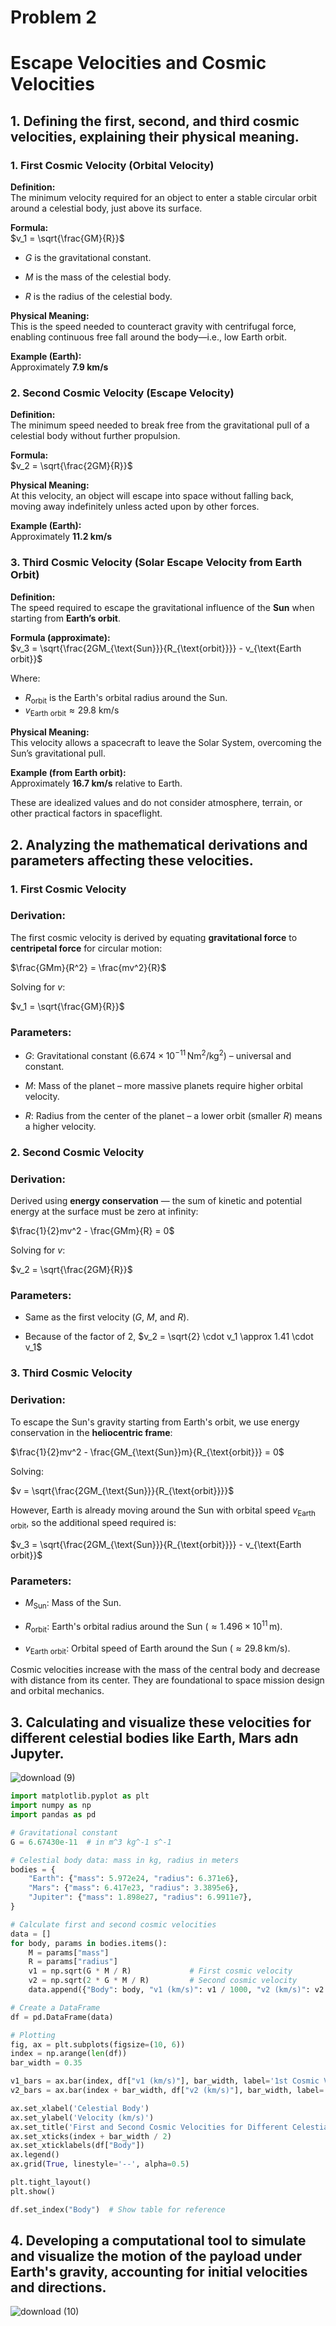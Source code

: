 # Problem 2

# Escape Velocities and Cosmic Velocities

## 1. Defining the first, second, and third cosmic velocities, explaining their physical meaning.


### 1. First Cosmic Velocity (Orbital Velocity)

**Definition:**  
The minimum velocity required for an object to enter a stable circular orbit around a celestial body, just above its surface.

**Formula:**  
$v_1 = \sqrt{\frac{GM}{R}}$

- $G$ is the gravitational constant.

- $M$ is the mass of the celestial body.

- $R$ is the radius of the celestial body.

**Physical Meaning:**  
This is the speed needed to counteract gravity with centrifugal force, enabling continuous free fall around the body—i.e., low Earth orbit.

**Example (Earth):**  
Approximately **7.9 km/s**



### 2. Second Cosmic Velocity (Escape Velocity)

**Definition:**  
The minimum speed needed to break free from the gravitational pull of a celestial body without further propulsion.

**Formula:**  
$v_2 = \sqrt{\frac{2GM}{R}}$

**Physical Meaning:**  
At this velocity, an object will escape into space without falling back, moving away indefinitely unless acted upon by other forces.

**Example (Earth):**  
Approximately **11.2 km/s**



### 3. Third Cosmic Velocity (Solar Escape Velocity from Earth Orbit)

**Definition:**  
The speed required to escape the gravitational influence of the **Sun** when starting from **Earth’s orbit**.

**Formula (approximate):**  
$v_3 = \sqrt{\frac{2GM_{\text{Sun}}}{R_{\text{orbit}}}} - v_{\text{Earth orbit}}$

Where:
- $R_{\text{orbit}}$ is the Earth's orbital radius around the Sun.
- $v_{\text{Earth orbit}} \approx 29.8 \text{ km/s}$

**Physical Meaning:**  
This velocity allows a spacecraft to leave the Solar System, overcoming the Sun’s gravitational pull.

**Example (from Earth orbit):**  
Approximately **16.7 km/s** relative to Earth.

These are idealized values and do not consider atmosphere, terrain, or other practical factors in spaceflight.


## 2. Analyzing the mathematical derivations and parameters affecting these velocities.


### 1. First Cosmic Velocity

### Derivation:

The first cosmic velocity is derived by equating **gravitational force** to **centripetal force** for circular motion:

$\frac{GMm}{R^2} = \frac{mv^2}{R}$

Solving for $v$:

$v_1 = \sqrt{\frac{GM}{R}}$

### Parameters:

- $G$: Gravitational constant ($6.674 \times 10^{-11} \, \text{Nm}^2/\text{kg}^2$) – universal and constant.

- $M$: Mass of the planet – more massive planets require higher orbital velocity.

- $R$: Radius from the center of the planet – a lower orbit (smaller $R$) means a higher velocity.



### 2. Second Cosmic Velocity

### Derivation:

Derived using **energy conservation** — the sum of kinetic and potential energy at the surface must be zero at infinity:

$\frac{1}{2}mv^2 - \frac{GMm}{R} = 0$

Solving for $v$:

$v_2 = \sqrt{\frac{2GM}{R}}$

### Parameters:

- Same as the first velocity ($G$, $M$, and $R$).

- Because of the factor of 2, $v_2 = \sqrt{2} \cdot v_1 \approx 1.41 \cdot v_1$



### 3. Third Cosmic Velocity

### Derivation:

To escape the Sun's gravity starting from Earth's orbit, we use energy conservation in the **heliocentric frame**:

$\frac{1}{2}mv^2 - \frac{GM_{\text{Sun}}m}{R_{\text{orbit}}} = 0$

Solving:

$v = \sqrt{\frac{2GM_{\text{Sun}}}{R_{\text{orbit}}}}$

However, Earth is already moving around the Sun with orbital speed $v_{\text{Earth orbit}}$, so the additional speed required is:

$v_3 = \sqrt{\frac{2GM_{\text{Sun}}}{R_{\text{orbit}}}} - v_{\text{Earth orbit}}$

### Parameters:

- $M_{\text{Sun}}$: Mass of the Sun.

- $R_{\text{orbit}}$: Earth's orbital radius around the Sun ($\approx 1.496 \times 10^{11} \, \text{m}$).

- $v_{\text{Earth orbit}}$: Orbital speed of Earth around the Sun ($\approx 29.8 \, \text{km/s}$).


Cosmic velocities increase with the mass of the central body and decrease with distance from its center. They are foundational to space mission design and orbital mechanics.


## 3. Calculating and visualize these velocities for different celestial bodies like Earth, Mars adn Jupyter.


![download (9)](https://github.com/user-attachments/assets/b03e7d19-4b72-4ae8-b716-a58e5cda8f27)


```python
import matplotlib.pyplot as plt
import numpy as np
import pandas as pd

# Gravitational constant
G = 6.67430e-11  # in m^3 kg^-1 s^-1

# Celestial body data: mass in kg, radius in meters
bodies = {
    "Earth": {"mass": 5.972e24, "radius": 6.371e6},
    "Mars": {"mass": 6.417e23, "radius": 3.3895e6},
    "Jupiter": {"mass": 1.898e27, "radius": 6.9911e7},
}

# Calculate first and second cosmic velocities
data = []
for body, params in bodies.items():
    M = params["mass"]
    R = params["radius"]
    v1 = np.sqrt(G * M / R)             # First cosmic velocity
    v2 = np.sqrt(2 * G * M / R)         # Second cosmic velocity
    data.append({"Body": body, "v1 (km/s)": v1 / 1000, "v2 (km/s)": v2 / 1000})

# Create a DataFrame
df = pd.DataFrame(data)

# Plotting
fig, ax = plt.subplots(figsize=(10, 6))
index = np.arange(len(df))
bar_width = 0.35

v1_bars = ax.bar(index, df["v1 (km/s)"], bar_width, label='1st Cosmic Velocity')
v2_bars = ax.bar(index + bar_width, df["v2 (km/s)"], bar_width, label='2nd Cosmic Velocity')

ax.set_xlabel('Celestial Body')
ax.set_ylabel('Velocity (km/s)')
ax.set_title('First and Second Cosmic Velocities for Different Celestial Bodies')
ax.set_xticks(index + bar_width / 2)
ax.set_xticklabels(df["Body"])
ax.legend()
ax.grid(True, linestyle='--', alpha=0.5)

plt.tight_layout()
plt.show()

df.set_index("Body")  # Show table for reference
```


## 4. Developing a computational tool to simulate and visualize the motion of the payload under Earth's gravity, accounting for initial velocities and directions.


![download (10)](https://github.com/user-attachments/assets/4a5b3eb9-6ffe-4c11-831d-9602d78e5a6f)


